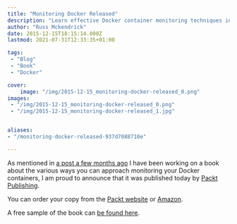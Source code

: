 ```yaml
---
title: "Monitoring Docker Released"
description: "Learn effective Docker container monitoring techniques in my newly released book. Order your copy from Packt Publishing or Amazon now!"
author: "Russ Mckendrick"
date: 2015-12-15T18:15:14.000Z
lastmod: 2021-07-31T12:33:35+01:00

tags:
 - "Blog"
 - "Book"
 - "Docker"

cover:
    image: "/img/2015-12-15_monitoring-docker-released_0.png" 
images:
 - "/img/2015-12-15_monitoring-docker-released_0.png"
 - "/img/2015-12-15_monitoring-docker-released_1.jpg"


aliases:
- "/monitoring-docker-released-937d7088710e"

---
```


As mentioned in [a post a few months ago](/2015/10/11/monitoring-docker-book/) I have been working on a book about the various ways you can approach monitoring your Docker containers, I am proud to announce that it was published today by [Packt Publishing](https://www.packtpub.com).

You can order your copy from the [Packt website](https://www.packtpub.com/virtualization-and-cloud/monitoring-docker/) or [Amazon](http://www.amazon.co.uk/Monitoring-Docker-Russ-McKendrick/dp/1785882759/).

A free sample of the book can [be found here](http://www.slideshare.net/PacktPub/monitoring-docker-sample-chapter).
